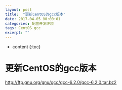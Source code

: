 ```yaml
---
layout: post
title:  "更新CentOS的gcc版本"
date: 2017-04-05 00:00:01
categories: 配置开发环境
tags: CentOS gcc
excerpt: ""
---
```


* content
{:toc}

# 更新CentOS的gcc版本

http://ftp.gnu.org/gnu/gcc/gcc-6.2.0/gcc-6.2.0.tar.bz2

```

```

